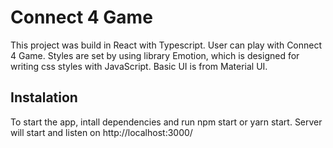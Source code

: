 # Connect 4 Game

This project was build in React with Typescript. User can play with Connect 4 Game.
Styles are set by using library Emotion, which is designed for writing css styles with JavaScript.
Basic UI is from Material UI.

## Instalation

To start the app, intall dependencies and run npm start or yarn start. Server will start and listen on http://localhost:3000/
